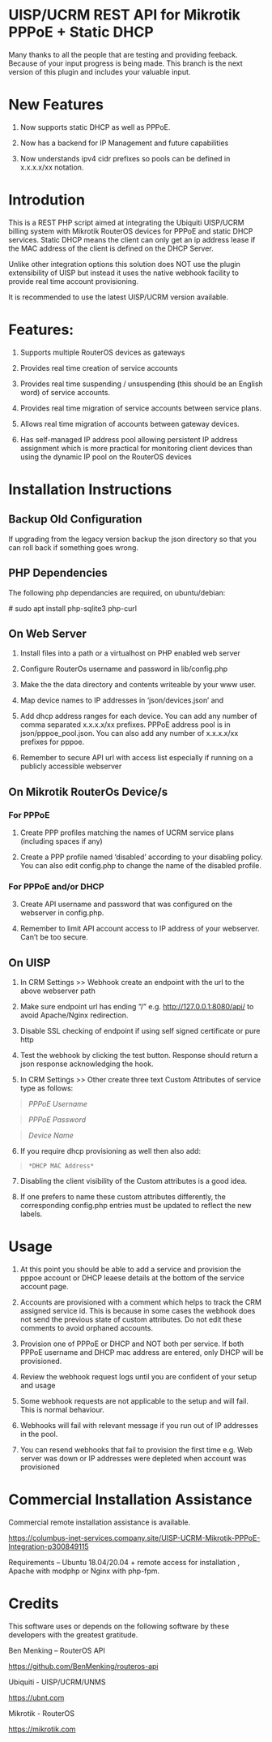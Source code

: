 # UISP/UCRM REST API for Mikrotik PPPoE + Static DHCP

Many thanks to all the people that are testing and providing feeback. Because
of your input progress is being made. This branch is the next version of this 
plugin and includes your valuable input.

# New Features

1. Now supports static DHCP as well as PPPoE.

2. Now has a backend for IP Management and future capabilities

3. Now understands ipv4 cidr prefixes so pools can be defined in x.x.x.x/xx notation.

# Introdution

This is a REST PHP script aimed at integrating the Ubiquiti UISP/UCRM billing
system with Mikrotik RouterOS devices for PPPoE and static DHCP services.
Static DHCP means the client can only get an ip address lease if the MAC address 
of the client is defined on the DHCP Server.

Unlike other integration options this solution does NOT use the plugin 
extensibility of UISP but instead it uses the native webhook facility to provide 
real time account provisioning.

It is recommended to use the latest UISP/UCRM version available.

# Features:

1.  Supports multiple RouterOS devices as gateways

2.  Provides real time creation of service accounts

3.  Provides real time suspending / unsuspending (this should be an English
    word) of service accounts.

4.  Provides real time migration of service accounts between service plans.

5.  Allows real time migration of accounts between gateway devices.

6.  Has self-managed IP address pool allowing persistent IP address assignment
    which is more practical for monitoring client devices than using the dynamic
    IP pool on the RouterOS devices

# Installation Instructions

## Backup Old Configuration

If upgrading from the legacy version backup the json directory so that you can
roll back if something goes wrong.

## PHP Dependencies

The following php dependancies are required, on ubuntu/debian:

\# sudo apt install php-sqlite3 php-curl

## On Web Server

1.  Install files into a path or a virtualhost on PHP enabled web server

2.  Configure RouterOs username and password in lib/config.php

3.  Make the the data directory and contents writeable by your www user.

4.  Map device names to IP addresses in ‘json/devices.json’ and

5.  Add dhcp address ranges for each device. You can add any number of comma 
    separated x.x.x.x/xx prefixes. PPPoE address pool is in 
    json/pppoe_pool.json. You can also add any number of x.x.x.x/xx prefixes
    for pppoe.

6.  Remember to secure API url with access list especially if running on a
    publicly accessible webserver

## On Mikrotik RouterOs Device/s

### For PPPoE

1.  Create PPP profiles matching the names of UCRM service plans (including
    spaces if any)

2.  Create a PPP profile named ‘disabled’ according to your disabling policy. 
    You can also edit config.php to change the name of the disabled profile.

### For PPPoE and/or DHCP

3.  Create API username and password that was configured on the webserver in
    config.php.

4.  Remember to limit API account access to IP address of your webserver. Can’t
    be too secure.

## On UISP

1.  In CRM Settings \>\> Webhook create an endpoint with the url to the above
    webserver path

2.  Make sure endpoint url has ending “/” e.g. http://127.0.0.1:8080/api/ to
    avoid Apache/Nginx redirection.

3.  Disable SSL checking of endpoint if using self signed certificate or pure
    http

4.  Test the webhook by clicking the test button. Response should return a json
    response acknowledging the hook.

5.  In CRM Settings \>\> Other create three text Custom Attributes of service
    type as follows:

>    *PPPoE Username*

>    *PPPoE Password*

>    *Device Name*

6.  If you require dhcp provisioning as well then also add:

>     *DHCP MAC Address*

7.  Disabling the client visibility of the Custom attributes is a good
    idea.

8.  If one prefers to name these custom attributes differently, the
    corresponding config.php entries must be updated to reflect the new labels.

# Usage

1.  At this point you should be able to add a service and provision the pppoe
    account or DHCP leaese details at the bottom of the service account page.

2.  Accounts are provisioned with a comment which helps to track the CRM
    assigned service id. This is because in some cases the webhook does not send the 
    previous state of custom attributes. Do not edit these comments to avoid 
    orphaned accounts.
    
3.  Provision one of PPPoE or DHCP and NOT both per service. If both PPPoE username 
    and DHCP mac address are entered, only DHCP will be provisioned.

4.  Review the webhook request logs until you are confident of your setup and
    usage

5.  Some webhook requests are not applicable to the setup and will fail. This 
    is normal behaviour.

6.  Webhooks will fail with relevant message if you run out of IP addresses in 
    the pool.

7.  You can resend webhooks that fail to provision the first time e.g. Web
    server was down or IP addresses were depleted when account was provisioned

# Commercial Installation Assistance

Commercial remote installation assistance is available.

<https://columbus-inet-services.company.site/UISP-UCRM-Mikrotik-PPPoE-Integration-p300849115>

Requirements – Ubuntu 18.04/20.04 + remote access for installation
, Apache with modphp or Nginx with php-fpm.

# Credits

This software uses or depends on the following software by these developers with
the greatest gratitude.

Ben Menking – RouterOS API

<https://github.com/BenMenking/routeros-api>

Ubiquiti - UISP/UCRM/UNMS

<https://ubnt.com>

Mikrotik - RouterOS

<https://mikrotik.com>
